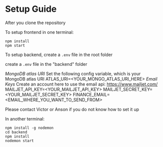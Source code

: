 # Setup Guide

After you clone the repository

To setup frontend in one terminal:

```
npm install
npm start
```

To setup backend,
create a `.env` file in the root folder

create a `.env` file in the "backend" folder

_MongoDB atlas URI_
Set the following config variable, which is your MongoDB atlas URI
ATLAS_URI=<YOUR_MONGO_ATLAS_URI_HERE>
_Email Keys_
Create an account here to use the email api: https://www.mailjet.com/
MAILJET_API_KEY=<YOUR_MAILJET_API_KEY>
MAILJET_SECRET_KEY=<YOUR_MAILJET_SECRET_KEY>
FINANCE_EMAIL=<EMAIL_WHERE_YOU_WANT_TO_SEND_FROM>

Please contact Victor or Anson if you do not know how to set it up

In another terminal:

```
npm install -g nodemon
cd backend
npm install
nodemon start
```
